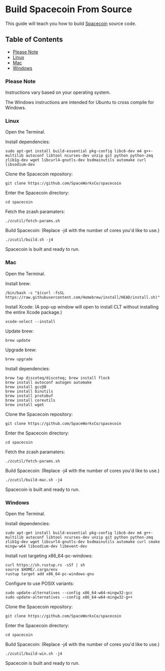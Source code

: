 # Build Spacecoin From Source

This guide will teach you how to build [Spacecoin](https://github.com/spaceworksco/spacecoin) source code.

## Table of Contents

  - [Please Note](#Please-Note)
  - [Linux](#Linux)
  - [Mac](#Mac)
  - [Windows](#Windows)

### Please Note

Instructions vary based on your operating system.

The Windows instructions are intended for Ubuntu to cross compile for Windows.

### Linux

Open the Terminal.

Install dependencies:

`sudo apt-get install build-essential pkg-config libc6-dev m4 g++-multilib autoconf libtool ncurses-dev unzip git python python-zmq zlib1g-dev wget libcurl4-gnutls-dev bsdmainutils automake curl libsodium-dev`

Clone the Spacecoin repository:

`git clone https://github.com/SpaceWorksCo/spacecoin`

Enter the Spacecoin directory:

`cd spacecoin`

Fetch the zcash paramaters:

`./zcutil/fetch-params.sh`

Build Spacecoin: (Replace -j4 with the number of cores you'd like to use.)

`./zcutil/build.sh -j4`

Spacecoin is built and ready to run.

### Mac

Open the Terminal.

Install brew:

`/bin/bash -c "$(curl -fsSL https://raw.githubusercontent.com/Homebrew/install/HEAD/install.sh)"`

Install Xcode: (A pop-up window will open to install CLT without installing the entire Xcode package.)

`xcode-select --install`

Update brew:

`brew update`

Upgrade brew:

`brew upgrade`

Install dependencies:

```
brew tap discoteq/discoteq; brew install flock
brew install autoconf autogen automake
brew install gcc@8
brew install binutils
brew install protobuf
brew install coreutils
brew install wget
```

Clone the Spacecoin repository:

`git clone https://github.com/SpaceWorksCo/spacecoin`

Enter the Spacecoin directory:

`cd spacecoin`

Fetch the zcash paramaters:

`./zcutil/fetch-params.sh`

Build Spacecoin: (Replace -j4 with the number of cores you'd like to use.)

`./zcutil/build-mac.sh -j4`

Spacecoin is built and ready to run.

### Windows

Open the Terminal.

Install dependencies:

`sudo apt-get install build-essential pkg-config libc6-dev m4 g++-multilib autoconf libtool ncurses-dev unzip git python python-zmq zlib1g-dev wget libcurl4-gnutls-dev bsdmainutils automake curl cmake mingw-w64 libsodium-dev libevent-dev`

Install rust targeting x86_64-pc-windows:

```
curl https://sh.rustup.rs -sSf | sh
source $HOME/.cargo/env
rustup target add x86_64-pc-windows-gnu
```

Configure to use POSIX variants:

```
sudo update-alternatives --config x86_64-w64-mingw32-gcc
sudo update-alternatives --config x86_64-w64-mingw32-g++
```

Clone the Spacecoin repository:

`git clone https://github.com/SpaceWorksCo/spacecoin`

Enter the Spacecoin directory:

`cd spacecoin`

Build Spacecoin: (Replace -j4 with the number of cores you'd like to use.)

`./zcutil/build-win.sh -j4`

Spacecoin is built and ready to run.
